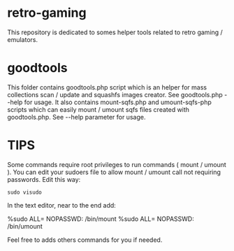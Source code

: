 retro-gaming
============

This repository is dedicated to somes helper tools related to retro gaming / emulators.

goodtools
=========

This folder contains goodtools.php script which is an helper for mass collections scan / update and squashfs images creator.
See goodtools.php --help for usage.
It also contains mount-sqfs.php and umount-sqfs-php scripts which can easily mount / umount sqfs files created with goodtools.php.
See --help parameter for usage.

TIPS
====

Some commands require root privileges to run commands ( mount / umount ).
You can edit your sudoers file to allow mount / umount call not requiring passwords.
Edit this way:

`sudo visudo`

In the text editor, near to the end add:

%sudo ALL= NOPASSWD: /bin/mount
%sudo ALL= NOPASSWD: /bin/umount

Feel free to adds others commands for you if needed.
